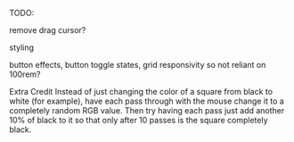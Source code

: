 TODO:

remove drag cursor?

styling 

button effects, button toggle states, grid responsivity so not reliant on 100rem?



Extra Credit
Instead of just changing the color of a square from black to white (for example), have each pass through with the mouse change it to a completely random RGB value. Then try having each pass just add another 10% of black to it so that only after 10 passes is the square completely black.
